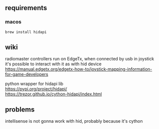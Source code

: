 ## requirements

### macos
```sh
brew install hidapi
```

## wiki
radiomaster controllers run on EdgeTx, when connected by usb in joystick it's possible to interact with it as with hid device  
https://manual.edgetx.org/edgetx-how-to/joystick-mapping-information-for-game-developers 


python wrapper for hidapi lib  
https://pypi.org/project/hidapi/  
https://trezor.github.io/cython-hidapi/index.html



## problems
intellisense is not gonna work with hid, probably because it's cython